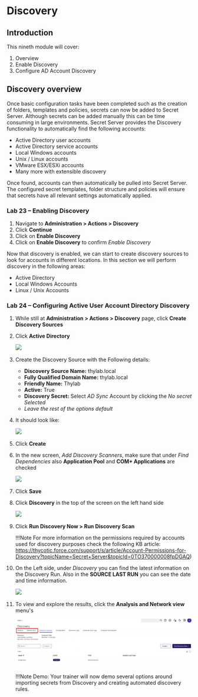 # Discovery

## Introduction

This nineth module will cover:

1. Overview
2. Enable Discovery
3. Configure AD Account Discovery

## Discovery overview

Once basic configuration tasks have been completed such as the creation of folders, templates and policies, secrets can now be added to Secret Server. Although secrets can be added manually this can be time consuming in large environments. Secret Server provides the Discovery functionality to automatically find the following accounts:

- Active Directory user accounts
- Active Directory service accounts
- Local Windows accounts
- Unix / Linux accounts
- VMware ESX/ESXi accounts
- Many more with extensible discovery

Once found, accounts can then automatically be pulled into Secret Server. The configured secret templates, folder structure and policies will ensure that secrets have all relevant settings automatically applied.

### Lab 23 – Enabling Discovery

1. Navigate to **Administration > Actions > Discovery**
2. Click **Continue**
3. Click on **Enable Discovery**
4. Click on **Enable Discovery** to confirm *Enable Discovery*

Now that discovery is enabled, we can start to create discovery sources to look for accounts in different locations. In this section we will perform discovery in the following areas:

- Active Directory
- Local Windows Accounts
- Linux / Unix Accounts

### Lab 24 – Configuring Active User Account Directory Discovery

01. While still at **Administration > Actions > Discovery** page, click **Create Discovery Sources**

02. Click **Active Directory**

    ![](images/lab-A-001.png)

03. Create the Discovery Source with the Following details:

    - **Discovery Source Name:** thylab.local
    - **Fully Qualified Domain Name:** thylab.local
    - **Friendly Name:** Thylab
    - **Active:** True
    - **Discovery Secret:** Select *AD Sync* Account by clicking the *No secret Selected*
    - *Leave the rest of the options default*

04. It should look like:

    ![](images/lab-A-002.png)

05. Click **Create**

06. In the new screen, *Add Discovery Scanners*, make sure that under *Find Dependencies* also **Application Pool** and **COM+ Applications** are checked

    ![](images/lab-A-003.png)

07. Click **Save**

08. Click **Discovery** in the top of the screen on the left hand side

    ![](images/lab-A-004.png)

09. Click **Run Discovery Now > Run Discovery Scan**

    !!!Note
        For more information on the permissions required by accounts used for discovery purposes check the following KB article: <https://thycotic.force.com/support/s/article/Account-Permissions-for-Discovery?topicName=Secret+Server&topicId=0TO370000008fpDGAQ>)

10. On the Left side, under *Discovery* you can find the latest information on the Discovery Run. Also in the **SOURCE LAST RUN** you can see the date and time information.

    ![](images/lab-A-006.png)

11. To view and explore the results, click the **Analysis and Network view** menu's

    ![](images/lab-A-007-v2.png)

    !!!Note
        Demo: Your trainer will now demo several options around importing secrets from Discovery and creating automated discovery rules.

